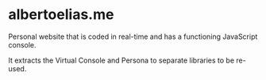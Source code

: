 # albertoelias.me

Personal website that is coded in real-time and has a functioning JavaScript console.

It extracts the Virtual Console and Persona to separate libraries to be re-used. 

